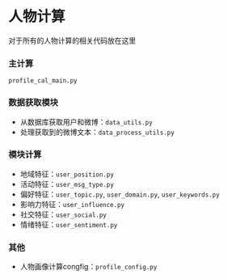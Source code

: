 # 人物计算
对于所有的人物计算的相关代码放在这里

### 主计算
`profile_cal_main.py`

### 数据获取模块
+ 从数据库获取用户和微博：`data_utils.py`
+ 处理获取到的微博文本：`data_process_utils.py`

### 模块计算
+ 地域特征：`user_position.py`
+ 活动特征：`user_msg_type.py`
+ 偏好特征：`user_topic.py`, `user_domain.py`, `user_keywords.py`
+ 影响力特征：`user_influence.py`
+ 社交特征：`user_social.py`
+ 情绪特征：`user_sentiment.py`

### 其他
+ 人物画像计算congfig：`profile_config.py`